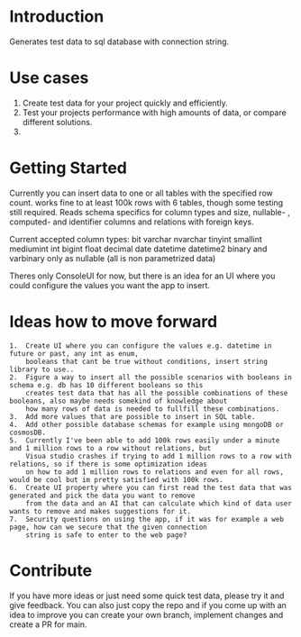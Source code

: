 # Introduction 
Generates test data to sql database with connection string. 

# Use cases
1. Create test data for your project quickly and efficiently.
2. Test your projects performance with high amounts of data, or compare different solutions.
3. 

# Getting Started
Currently you can insert data to one or all tables with the specified row count. works fine to at least 100k rows with 6 tables,
though some testing still required.
Reads schema specifics for column types and size, nullable- , computed- and identifier columns and relations with foreign keys.

Current accepted column types:
    bit
    varchar
    nvarchar
    tinyint
    smallint
    mediumint
    int
    bigint
    float
    decimal
    date
    datetime
    datetime2
    binary and varbinary only as nullable
    (all is non parametrized data)

Theres only ConsoleUI for now, but there is an idea for an UI where you could configure the values you want the app to insert.


# Ideas how to move forward
    1.  Create UI where you can configure the values e.g. datetime in future or past, any int as enum, 
        booleans that cant be true without conditions, insert string library to use..
    2.  Figure a way to insert all the possible scenarios with booleans in schema e.g. db has 10 different booleans so this
        creates test data that has all the possible combinations of these booleans, also maybe needs somekind of knowledge about
        how many rows of data is needed to fullfill these combinations.
    3.  Add more values that are possible to insert in SQL table.
    4.  Add other possible database schemas for example using mongoDB or cosmosDB.
    5.  Currently I've been able to add 100k rows easily under a minute and 1 million rows to a row without relations, but 
        Visua studio crashes if trying to add 1 million rows to a row with relations, so if there is some optimization ideas
        on how to add 1 million rows to relations and even for all rows, would be cool but im pretty satisfied with 100k rows.
    6.  Create UI property where you can first read the test data that was generated and pick the data you want to remove 
        from the data and an AI that can calculate which kind of data user wants to remove and makes suggestions for it.
    7.  Security questions on using the app, if it was for example a web page, how can we secure that the given connection
        string is safe to enter to the web page?


# Contribute
If you have more ideas or just need some quick test data, please try it and give feedback. You can also just copy the repo 
and if you come up with an idea to improve you can create your own branch, implement changes and create a PR for main.